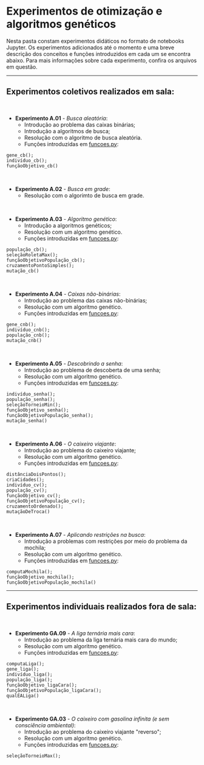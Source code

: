 # Experimentos de otimização e algoritmos genéticos

Nesta pasta constam experimentos didáticos no formato de notebooks Jupyter. Os experimentos adicionados até o momento e uma breve descrição dos conceitos e funções introduzidos em cada um se encontra abaixo. Para mais informações sobre cada experimento, confira os arquivos em questão.

<hr>

## Experimentos coletivos realizados em sala:

<br>

* __Experimento A.01__ - _Busca aleatória_:
  * Introdução ao problema das caixas binárias;
  * Introdução a algoritmos de busca;
  * Resolução com o algoritmo de busca aleatória.
  * Funções introduzidas em [funcoes.py](funcoes.py):
```
gene_cb();
indivíduo_cb();
funçãoObjetivo_cb()
```
  
<br>

* __Experimento A.02__ - _Busca em grade_:
  * Resolução com o algorimto de busca em grade.
  
<br>

* __Experimento A.03__ - _Algoritmo genético_:
  * Introdução a algoritmos genéticos;
  * Resolução com um algoritmo genético.
  * Funções introduzidas em [funcoes.py](funcoes.py):
```
população_cb();
seleçãoRoletaMax();
funçãoObjetivoPopulação_cb();
cruzamentoPontoSimples();
mutação_cb()
```
  
<br>

* __Experimento A.04__ - _Caixas não-binárias_:
  * Introdução ao problema das caixas não-binárias;
  * Resolução com um algoritmo genético.
  * Funções introduzidas em [funcoes.py](funcoes.py):
```
gene_cnb();
indivíduo_cnb();
população_cnb();
mutação_cnb()
```
  
<br>

* __Experimento A.05__ - _Descobrindo a senha_:
  * Introdução ao problema de descoberta de uma senha;
  * Resolução com um algoritmo genético.
  * Funções introduzidas em [funcoes.py](funcoes.py):
```
indivíduo_senha();
população_senha();
seleçãoTorneioMin();
funçãoObjetivo_senha();
funçãoObjetivoPopulação_senha();
mutação_senha()
```

<br>

* __Experimento A.06__ - _O caixeiro viajante_:
  * Introdução ao problema do caixeiro viajante;
  * Resolução com um algoritmo genético.
  * Funções introduzidas em [funcoes.py](funcoes.py):
```
distânciaDoisPontos();
criaCidades();
indivíduo_cv();
população_cv();
funçãoObjetivo_cv();
funçãoObjetivoPopulação_cv();
cruzamentoOrdenado();
mutaçãoDeTroca()
```

<br>

* __Experimento A.07__ - _Aplicando restrições na busca_:
  * Introdução a problemas com restrições por meio do problema da mochila;
  * Resolução com um algoritmo genético.
  * Funções introduzidas em [funcoes.py](funcoes.py):
```
computaMochila();
funçãoObjetivo_mochila();
funçãoObjetivoPopulação_mochila()
```

<hr>

## Experimentos individuais realizados fora de sala:

<br>

* __Experimento GA.09__ - _A liga ternária mais cara_:
  * Introdução ao problema da liga ternária mais cara do mundo;
  * Resolução com um algoritmo genético.
  * Funções introduzidas em [funcoes.py](funcoes.py):
```
computaLiga();
gene_liga();
indivíduo_liga();
população_liga();
funçãoObjetivo_ligaCara();
funçãoObjetivoPopulação_ligaCara();
qualÉALiga()
```

<br>

* __Experimento GA.03__ - _O caixeiro com gasolina infinita (e sem consciência ambiental)_:
  * Introdução ao problema do caixeiro viajante "reverso";
  * Resolução com um algoritmo genético.
  * Funções introduzidas em [funcoes.py](funcoes.py):
```
seleçãoTorneioMax();
```